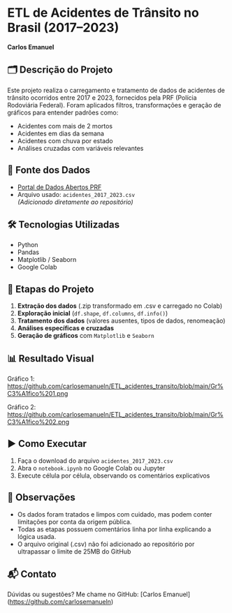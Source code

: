 # ETL de Acidentes de Trânsito no Brasil (2017–2023)

**Carlos Emanuel**

## 🗂️ Descrição do Projeto

Este projeto realiza o carregamento e tratamento de dados de acidentes de trânsito ocorridos entre 2017 e 2023, fornecidos pela PRF (Polícia Rodoviária Federal). Foram aplicados filtros, transformações e geração de gráficos para entender padrões como:

- Acidentes com mais de 2 mortos
- Acidentes em dias da semana
- Acidentes com chuva por estado
- Análises cruzadas com variáveis relevantes


## 🔗 Fonte dos Dados

- [Portal de Dados Abertos PRF](https://www.gov.br/prf/pt-br/acesso-a-informacao/dados-abertos)
- Arquivo usado: `acidentes_2017_2023.csv`  
*(Adicionado diretamente ao repositório)*


## 🛠️ Tecnologias Utilizadas

- Python
- Pandas
- Matplotlib / Seaborn
- Google Colab


## 🧪 Etapas do Projeto

1. **Extração dos dados** (.zip transformado em .csv e carregado no Colab)
2. **Exploração inicial** (`df.shape`, `df.columns`, `df.info()`)
3. **Tratamento dos dados** (valores ausentes, tipos de dados, renomeação)
4. **Análises específicas e cruzadas**
5. **Geração de gráficos** com `Matplotlib` e `Seaborn`


## 📊 Resultado Visual
Gráfico 1: https://github.com/carlosemanueln/ETL_acidentes_transito/blob/main/Gr%C3%A1fico%201.png

Gráfico 2: https://github.com/carlosemanueln/ETL_acidentes_transito/blob/main/Gr%C3%A1fico%202.png

## ▶️ Como Executar

1. Faça o download do arquivo `acidentes_2017_2023.csv`
2. Abra o `notebook.ipynb` no Google Colab ou Jupyter
3. Execute célula por célula, observando os comentários explicativos


## 📝 Observações

- Os dados foram tratados e limpos com cuidado, mas podem conter limitações por conta da origem pública.
- Todas as etapas possuem comentários linha por linha explicando a lógica usada.
- O arquivo original (.csv) não foi adicionado ao repositório por ultrapassar o limite de 25MB do GitHub

## 📬 Contato

Dúvidas ou sugestões? Me chame no GitHub: [Carlos Emanuel] (https://github.com/carlosemanueln)
